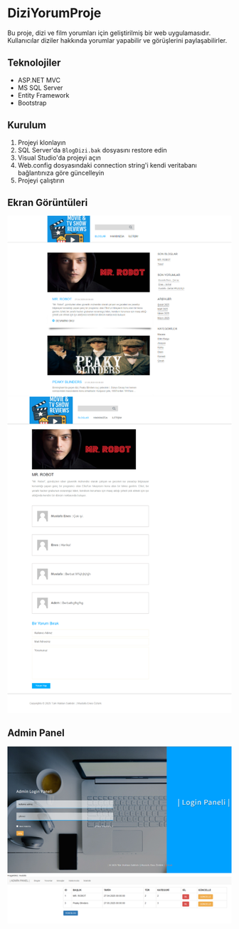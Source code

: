 # DiziYorumProje

Bu proje, dizi ve film yorumları için geliştirilmiş bir web uygulamasıdır. Kullanıcılar diziler hakkında yorumlar yapabilir ve görüşlerini paylaşabilirler.

## Teknolojiler

- ASP.NET MVC
- MS SQL Server
- Entity Framework
- Bootstrap

## Kurulum

1. Projeyi klonlayın
2. SQL Server'da `BlogDizi.bak` dosyasını restore edin
3. Visual Studio'da projeyi açın
4. Web.config dosyasındaki connection string'i kendi veritabanı bağlantınıza göre güncelleyin
5. Projeyi çalıştırın

## Ekran Görüntüleri

![Ekran 1](1.png)
![Ekran 2](2.png)
## Admin Panel
![Ekran 3](3.png)
![Ekran 4](4.png) 
